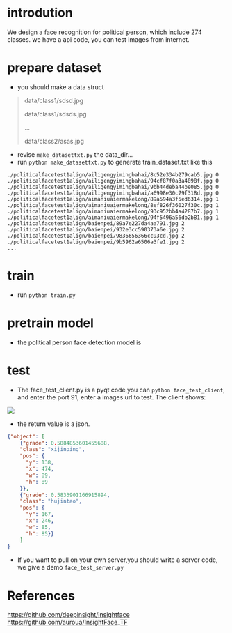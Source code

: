 
# introdution
We design a face recognition for political person, which include 274 classes. we have a api code, you can test images from internet.

# prepare dataset
+ you should make a data struct
>data/class1/sdsd.jpg
>
>data/class1/sdsds.jpg
>
>...
>
>data/class2/asas.jpg
+ revise `make_datasettxt.py` the data_dir...
+ run `python make_datasettxt.py` to generate train_dataset.txt
like this
```
./politicalfacetest1align/ailigengyimingbahai/8c52e334b279cab5.jpg 0
./politicalfacetest1align/ailigengyimingbahai/94cf87f0a3a4898f.jpg 0
./politicalfacetest1align/ailigengyimingbahai/9bb44deba44be085.jpg 0
./politicalfacetest1align/ailigengyimingbahai/a6998e30c79f318d.jpg 0
./politicalfacetest1align/aimaniuaiermakelong/89a594a3f5ed6314.jpg 1
./politicalfacetest1align/aimaniuaiermakelong/8ef826f36027f30c.jpg 1
./politicalfacetest1align/aimaniuaiermakelong/93c952bb4a4287b7.jpg 1
./politicalfacetest1align/aimaniuaiermakelong/94f5496a56db2b81.jpg 1
./politicalfacetest1align/baienpei/89a7e227da4aa791.jpg 2
./politicalfacetest1align/baienpei/932e3cc590373a6e.jpg 2
./politicalfacetest1align/baienpei/9836656366cc93cd.jpg 2
./politicalfacetest1align/baienpei/9b5962a6506a3fe1.jpg 2
...
```
# train
+ run `python train.py`
# pretrain model
+ the political person face detection model is []()
# test
+ The face_test_client.py is a pyqt code,you can `python face_test_client`, and enter the port 91, enter a images url to test. The client shows:

![](https://blogpic-1257632417.cos.ap-chengdu.myqcloud.com/BlogGit/base/%E5%BE%AE%E4%BF%A1%E6%88%AA%E5%9B%BE_20200318204100.png) 

+ the return value is a json.
```json
{"object": [
    {"grade": 0.5884853601455688, 
    "class": "xijinping", 
    "pos": {
      "y": 138, 
      "x": 474, 
      "w": 89, 
      "h": 89
    }},
    {"grade": 0.5833901166915894, 
    "class": "hujintao", 
    "pos": {
      "y": 167, 
      "x": 246, 
      "w": 85, 
      "h": 85}}
    ]
}
```
+ If you want to pull on your own server,you should write a server code, we give a demo `face_test_server.py`

# References
https://github.com/deepinsight/insightface
https://github.com/auroua/InsightFace_TF
